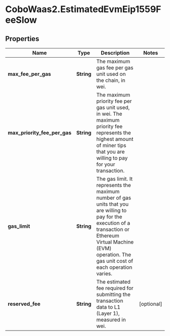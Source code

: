 # CoboWaas2.EstimatedEvmEip1559FeeSlow

## Properties

Name | Type | Description | Notes
------------ | ------------- | ------------- | -------------
**max_fee_per_gas** | **String** | The maximum gas fee per gas unit used on the chain, in wei. | 
**max_priority_fee_per_gas** | **String** | The maximum priority fee per gas unit used, in wei. The maximum priority fee represents the highest amount of miner tips that you are willing to pay for your transaction. | 
**gas_limit** | **String** | The gas limit. It represents the maximum number of gas units that you are willing to pay for the execution of a transaction or Ethereum Virtual Machine (EVM) operation. The gas unit cost of each operation varies. | 
**reserved_fee** | **String** | The estimated fee required for submitting the transaction data to L1 (Layer 1), measured in wei. | [optional] 


